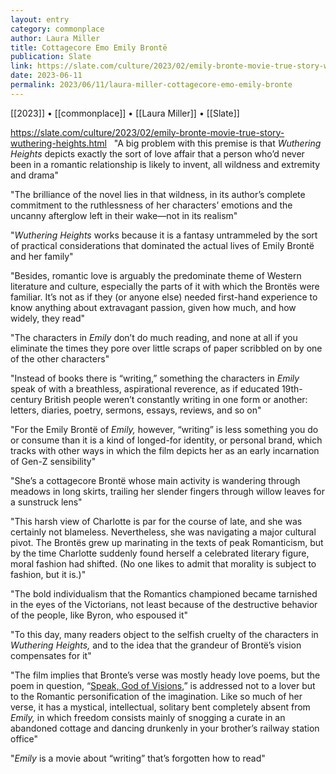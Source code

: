 ```yaml
---
layout: entry
category: commonplace
author: Laura Miller
title: Cottagecore Emo Emily Brontë
publication: Slate
link: https://slate.com/culture/2023/02/emily-bronte-movie-true-story-wuthering-heights.html
date: 2023-06-11
permalink: 2023/06/11/laura-miller-cottagecore-emo-emily-bronte
---
```


[[2023]] • [[commonplace]] • [[Laura Miller]] • [[Slate]]

https://slate.com/culture/2023/02/emily-bronte-movie-true-story-wuthering-heights.html
 
"A big problem with this premise is that *Wuthering Heights* depicts exactly the sort of love affair that a person who’d never been in a romantic relationship is likely to invent, all wildness and extremity and drama"

"The brilliance of the novel lies in that wildness, in its author’s complete commitment to the ruthlessness of her characters’ emotions and the uncanny afterglow left in their wake—not in its realism"

"*Wuthering Heights* works because it is a fantasy untrammeled by the sort of practical considerations that dominated the actual lives of Emily Brontë and her family"

"Besides, romantic love is arguably the predominate theme of Western literature and culture, especially the parts of it with which the Brontës were familiar. It’s not as if they (or anyone else) needed first-hand experience to know anything about extravagant passion, given how much, and how widely, they read"

"The characters in *Emily* don’t do much reading, and none at all if you eliminate the times they pore over little scraps of paper scribbled on by one of the other characters"

"Instead of books there is “writing,” something the characters in *Emily* speak of with a breathless, aspirational reverence, as if educated 19th-century British people weren’t constantly writing in one form or another: letters, diaries, poetry, sermons, essays, reviews, and so on"

"For the Emily Brontë of *Emily,* however, “writing” is less something you do or consume than it is a kind of longed-for identity, or personal brand, which tracks with other ways in which the film depicts her as an early incarnation of Gen-Z sensibility"

"She’s a cottagecore Brontë whose main activity is wandering through meadows in long skirts, trailing her slender fingers through willow leaves for a sunstruck lens"

"This harsh view of Charlotte is par for the course of late, and she was certainly not blameless. Nevertheless, she was navigating a major cultural pivot. The Brontës grew up marinating in the texts of peak Romanticism, but by the time Charlotte suddenly found herself a celebrated literary figure, moral fashion had shifted. (No one likes to admit that morality is subject to fashion, but it is.)"

"The bold individualism that the Romantics championed became tarnished in the eyes of the Victorians, not least because of the destructive behavior of the people, like Byron, who espoused it"

"To this day, many readers object to the selfish cruelty of the characters in *Wuthering Heights,* and to the idea that the grandeur of Brontë’s vision compensates for it"

"The film implies that Bronte’s verse was mostly heady love poems, but the poem in question, “[Speak, God of Visions](https://allpoetry.com/Speak,-God-Of-Visions),” is addressed not to a lover but to the Romantic personification of the imagination. Like so much of her verse, it has a mystical, intellectual, solitary bent completely absent from *Emily,* in which freedom consists mainly of snogging a curate in an abandoned cottage and dancing drunkenly in your brother’s railway station office"

"*Emily* is a movie about “writing” that’s forgotten how to read"
